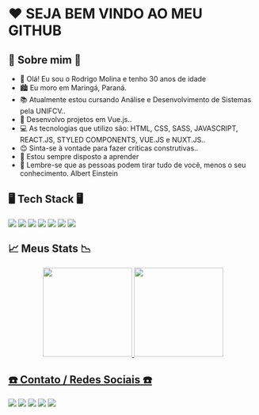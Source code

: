 # ❤️ SEJA BEM VINDO AO MEU GITHUB

## 🎉 Sobre mim 🎉

- 👋 Olá! Eu sou o Rodrigo Molina e tenho 30 anos de idade
- 🏙️ Eu moro em Maringá, Paraná.
- 📚 Atualmente estou cursando Análise e Desenvolvimento de Sistemas pela UNIFCV..
- 📖 Desenvolvo projetos em Vue.js..
- 💻 As tecnologias que utilizo são: HTML, CSS, SASS, JAVASCRIPT, REACT.JS, STYLED COMPONENTS, VUE.JS e NUXT.JS..
- 😊 Sinta-se à vontade para fazer críticas construtivas..
- 🎈 Estou sempre disposto a aprender
- 🤩 Lembre-se que as pessoas podem tirar tudo de você, menos o seu conhecimento. Albert Einstein

## 🖥️ Tech Stack 🖥️
<div>
  <img align="center" src="https://img.shields.io/badge/HTML5-E34F26?style=for-the-badge&logo=html5&logoColor=white"/> 
  <img align="center" src="https://img.shields.io/badge/CSS3-1572B6?style=for-the-badge&logo=css3&logoColor=white"/>
  <img align="center" src="https://img.shields.io/badge/Sass-CC6699?style=for-the-badge&logo=sass&logoColor=white"/>
  <img align="center" src="https://img.shields.io/badge/JavaScript-F7DF1E?style=for-the-badge&logo=javascript&logoColor=black"/>
    <img align="center" src="https://img.shields.io/badge/React-20232A?style=for-the-badge&logo=react&logoColor=61DAFB"/>
  <img align="center" src="https://img.shields.io/badge/styled--components-DB7093?style=for-the-badge&logo=styled-components&logoColor=white"/>
  <img align="center" src="https://img.shields.io/badge/Vue.js-35495E?style=for-the-badge&logo=vue.js&logoColor=4FC08D"/>
</div>

## 📈 Meus Stats 📉

<div align="center">
  <a href="https://github.com/devrodrigomolina">
  <img height="180em" src="https://github-readme-stats.vercel.app/api?username=devrodrigomolina&show_icons=true&theme=dracula&include_all_commits=true&count_private=true"/>
  <img height="180em" src="https://github-readme-stats.vercel.app/api/top-langs/?username=devrodrigomolina&layout=compact&langs_count=7&theme=dracula"/>
</div>


  
## ☎️ Contato / Redes Sociais ☎️

<a href="https://wa.me/+5544998070146" target="_blank"><img src="https://img.shields.io/badge/WhatsApp-25D366?style=for-the-badge&logo=whatsapp&logoColor=white" target="_blank"></a> 
<a href="https://www.facebook.com/RodrigoSRNm" target="_blank"><img src="https://img.shields.io/badge/Facebook-1877F2?style=for-the-badge&logo=facebook&logoColor=white" target="_blank"></a> 
<a href="https://www.instagram.com/dev.rodrigomolina" target="_blank"><img src="https://img.shields.io/badge/-Instagram-%23E4405F?style=for-the-badge&logo=instagram&logoColor=white" target="_blank"></a>
<a href = "mailto:dev.rodrigomolina@gmail.com"><img src="https://img.shields.io/badge/-Gmail-%23333?style=for-the-badge&logo=gmail&logoColor=white" target="_blank"></a>
<a href="https://www.linkedin.com/in/devrodrigomolina" target="_blank"><img src="https://img.shields.io/badge/-LinkedIn-%230077B5?style=for-the-badge&logo=linkedin&logoColor=white" target="_blank"></a> 
  
 

